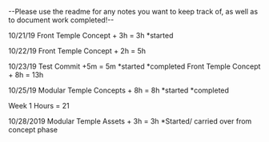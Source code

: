 --Please use the readme for any notes you want to keep track of, as well as to document work completed!--

10/21/19
Front Temple Concept + 3h = 3h *started

10/22/19
Front Temple Concept + 2h = 5h

10/23/19
Test Commit +5m = 5m *started *completed
Front Temple Concept + 8h = 13h

10/25/19
Modular Temple Concepts + 8h = 8h *started *completed

Week 1 Hours = 21

10/28/2019
Modular Temple Assets + 3h = 3h *Started/ carried over from concept phase
